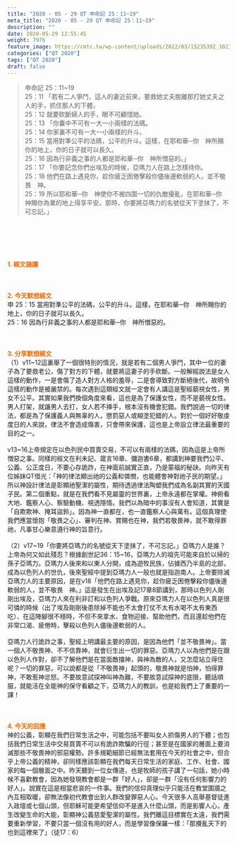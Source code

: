 ```yaml
---
title: "2020 - 05 - 29 QT 申命記 25：11~19"
meta_title: "2020 - 05 - 29 QT 申命記 25：11~19"
description: ""
date: 2020-05-29 12:55:45
weight: 7976
feature_image: https://cmtc.tw/wp-content/uploads/2022/03/15235392_10211799862337740_180693556567566654_o-1.webp
categories: ["QT 2020"]
tags: ["QT 2020"]
draft: false
---
```


<blockquote>申命記 25：11~19<br />
25：11 「若有二人爭鬥，這人的妻近前來，要救她丈夫脫離那打她丈夫之人的手，抓住那人的下體，<br />
25：12 就要砍斷婦人的手，眼不可顧惜她。<br />
25：13 「你囊中不可有一大一小兩樣的法碼。<br />
25：14 你家裏不可有一大一小兩樣的升斗。<br />
25：15 當用對準公平的法碼，公平的升斗。這樣，在耶和華─你　神所賜你的地上，你的日子就可以長久。<br />
25：16 因為行非義之事的人都是耶和華─你　神所憎惡的。」<br />
25：17 「你要記念你們出埃及的時候，亞瑪力人在路上怎樣待你。<br />
25：18 他們在路上遇見你，趁你疲乏困倦擊殺你儘後邊軟弱的人，並不敬畏　神。<br />
25：19 所以耶和華─你　神使你不被四圍一切的仇敵擾亂，在耶和華─你　神賜你為業的地上得享平安。那時，你要將亞瑪力的名號從天下塗抹了，不可忘記。」</blockquote><br />
&nbsp;<br />
<br />
&nbsp;<br />
<br />
<span style="color: #ff6600;"><strong>1. </strong><strong>經文誦讀</strong></span><br />
<br />
<span style="color: #ff6600;"><strong> </strong></span><br />
<br />
<span style="color: #ff6600;"><strong>2. 今天默想</strong><strong>經文<br />
</strong></span>申 25：15 當用對準公平的法碼，公平的升斗。這樣，在耶和華─你　神所賜你的地上，你的日子就可以長久。<br />
25：16 因為行非義之事的人都是耶和華─你　神所憎惡的。<br />
<br />
&nbsp;<br />
<br />
<span style="color: #ff6600;"><strong>3. 分享默想經文<br />
</strong></span>（1）v11~12這裏舉了一個很特別的情況，就是若有二個男人爭鬥，其中一位的妻子為了要救老公，傷了對方的下體，就要將這妻子的手砍斷。一般解經說法是女人這樣的動作，一是會傷了造人對方人格的羞辱，二是會導致對方斷絕後代，故明令這樣的動作是被嚴禁的。每次遇到這類經文就一定會有人講這是聖經藐視女性，男女不公平。其實如果我們換個角度來看，這也是為了保護女性，而不是藐視女性。男人打架，就讓男人去打，女人若不挿手，根本沒有機會犯錯。我們說過一切的律法，都是為了保護義人與無辜的人，懲罰惡人或糊塗犯錯的人。對於一個好好敬虔度日的人來說，律法不會造成傷害，只會帶來保護，這也是上帝設立律法最重要的目的之一。<br />
<br />
v13~16上帝規定在以色列民中買賣交易，不可以有兩樣的法碼，因為這是上帝所憎惡之事。同樣的經文在利未記、箴言16章、彌迦書6章，都講到神要我們公平、公義、公正度日，不要心存詭詐，在神面前誠實正直，乃是蒙福的秘訣。向昨天有位姊妹QT借光：「神的律法顯出祂的公義和憐憫，也能體會神對祂子民的期望。」所以神設計律法是彰顯祂聖潔的屬性，期待透過律法陶塑我們成為名副其實的天國子民。第二個重點，就是在我們看不見屬靈的世界裏，上帝永遠都在掌權。神俯看大地、鑑察人心、察驗動機、視透隱情。我們以為暗中的事沒有人會知道，其實是「自欺欺神、掩耳盜鈴」。因為神一直都在，也一直鑑察人心與萬有。這個真理使我們應當懷抱「敬畏之心」、審判在神、賞賜也在神，我們若敬畏神，就不敢得罪祂，凡事甘心樂意遵行神的旨意行。<br />
<br />
（2）v17~19「你要將亞瑪力的名號從天下塗抹了，不可忘記。」亞瑪力人是誰？上帝為何又如此殘忍？根據創世記36：15~16，亞瑪力人的祖先可能來自於以掃的孫子亞瑪力。亞瑪力人後來和以東人分開，成為遊牧民族，佔據西乃半島的北部，成為以色列人的世仇，後來聖經中提到亞瑪力人一般也就是指迦南人。上帝要除滅亞瑪力人的主要原因，是在v18「他們在路上遇見你，趁你疲乏困倦擊殺你儘後邊軟弱的人，並不敬畏　神。」這是發生在出埃及記17章8節講到，那時以色列人剛剛出埃及，亞瑪力人來在利非訂和以色列人爭戰。原來亞瑪力人在以色列人真是很可憐的時候（出了埃及剛剛後患除掉不能也不太會打仗不太有水喝不太有東西吃）、在這陣腳很不穩時，不但不來拿水、食物迎接、幫助他們，而且還趁他們在非常口渴、疲倦時，擊殺以色列人儘後邊軟弱的人。<br />
<br />
亞瑪力人行詭詐之事，聖經上明講最主要的原因，是因為他們「並不敬畏神」。當一個人不敬畏神、不不信靠神，就會衍生出一切的罪惡。亞瑪力人以為他們是在跟以色列人作對，卻不了解他們是在當面敵擋神，與神為敵的人，又怎麼站立得住呢？一切的罪惡，可以說都是從「不敬畏神」起頭的，敬畏神就是怕神，怕得罪神，不敢惹神忿怒。不要故意試探神叫神為難，不要故意試探神的底限，聽話順服，就能活在全能神的保守看顧之下，亞瑪力人的教訓，也是給我們上了重要的一課！<br />
<br />
<span style="color: #ff6600;"><strong> </strong></span><br />
<br />
<span style="color: #ff6600;"><strong>4. 今天的回應<br />
</strong></span>神的公義，彰顯在我們日常生活之中，可能包括不要叫女人抓傷男人的下體；也包括我們日常生活中交易買賣不可以有詭詐欺騙的行徑；甚至是在國家的層面上要消滅那些不敬畏神的邪惡權勢。許多規範細節已經無法套用在今天的社會之中，但合乎上帝公義的精神，卻同樣應該彰顯在我們每天日常生活的家庭、工作、社會、國家的每一個層面之中。昨天聽到一位女傳道，也是牧師的孩子講了一句話，她小時候不喜歡教會，因為她發現教會都是一群「好人」，卻是一群「沒有任何影響力的好人」。說實在這是相當悲哀的一件事。我們的信仰真理似乎只能活在教堂圍牆之內互相取暖，卻無法像初代教會出到人群改變罪惡人心。今天很多人高舉基督徒進入政壇或七個山頭，但耶穌可能更希望信仰不是進入什麼山頭，而是影響人心，產生改變生命的大能，彰顯神公義慈愛聖潔的屬性。我們離這目標實在太遠，我們需要重新學習，不要只當一個沒有用的好人，而是學習像保羅一樣：「那攪亂天下的也到這裡來了」（徒17：6）<br />
<br />
&nbsp;
        